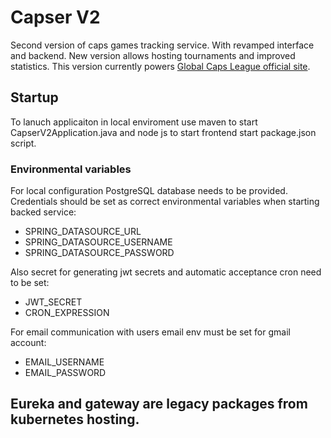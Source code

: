 # Capser V2

Second version of caps games tracking service. With revamped interface and backend. New version allows hosting tournaments and improved statistics.
This version currently powers [Global Caps League official site](https://globalcapsleague.com).

## Startup

To lanuch applicaiton in local enviroment use maven to start CapserV2Application.java and node js to start frontend start package.json script.

### Environmental variables

For local configuration PostgreSQL database needs to be provided. Credentials should be set as correct environmental variables when starting backed service:

- SPRING_DATASOURCE_URL
- SPRING_DATASOURCE_USERNAME
- SPRING_DATASOURCE_PASSWORD

Also secret for generating jwt secrets and automatic acceptance cron need to be set:

- JWT_SECRET
- CRON_EXPRESSION

For email communication with users email env must be set for gmail account:

- EMAIL_USERNAME
- EMAIL_PASSWORD

## Eureka and gateway are legacy packages from kubernetes hosting.
